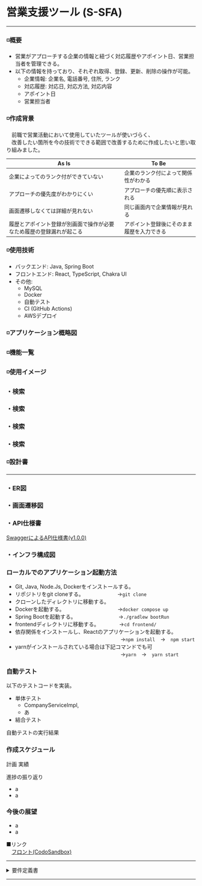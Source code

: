 # 営業支援ツール (S-SFA)
***

### ◽️概要
- 営業がアプローチする企業の情報と紐づく対応履歴やアポイント日、営業担当者を管理できる。
- 以下の情報を持っており、それぞれ取得、登録、更新、削除の操作が可能。
  - 企業情報: 企業名, 電話番号, 住所, ランク
  - 対応履歴: 対応日, 対応方法, 対応内容
  - アポイント日
  - 営業担当者

### ◽️作成背景
　前職で営業活動において使用していたツールが使いづらく、  
　改善したい箇所を今の技術でできる範囲で改善するために作成したいと思い取り組みました。

| As Is                                        | To Be                                       |
|----------------------------------------------|---------------------------------------------|
| 企業によってのランク付ができていない            | 企業のランク付によって関係性がわかる           |
| アプローチの優先度がわかりにくい               | アプローチの優先順に表示される               |
| 画面遷移しなくては詳細が見れない                | 同じ画面内で企業情報が見れる                  |
| 履歴とアポイント登録が別画面で操作が必要なため履歴の登録漏れが起こる | アポイント登録後にそのまま履歴を入力できる     |

### ◽️使用技術
- バックエンド: Java, Spring Boot
- フロントエンド: React, TypeScript, Chakra UI
- その他:
  - MySQL
  - Docker
  - 自動テスト
  - CI (GitHub Actions)
  - AWSデプロイ

### ◽️アプリケーション概略図

### ◽️機能一覧

### ◽️使用イメージ

### ・検索
### ・検索
### ・検索
### ・検索


### ◽️設計書
***
### ・ER図
### ・画面遷移図

### ・API仕様書
[SwaggerによるAPI仕様書(v1.0.0)](https://app.swaggerhub.com/apis/abeckcrow/S-SFA/1.0.0)

### ・インフラ構成図

### ローカルでのアプリケーション起動方法
- Git, Java, Node.Js, Dockerをインストールする。
- リポジトリをgit cloneする。　　 　 　　　 →`git clone`
- クローンしたディレクトリに移動する。
- Dockerを起動する。　　　　　　　　 　　 →`docker compose up`
- Spring Bootを起動する。　　　　　 　　　 →`./gradlew bootRun`
- frontendディレクトリに移動する。　 　　　→`cd frontend/`
- 依存関係をインストールし、Reactのアプリケーションを起動する。
　　　　　　　　　　　　　　　　　　　　→`npm install`　→　`npm start`
- yarnがインストールされている場合は下記コマンドでも可  
　　　　　　　　　　　　　　　　　　　　→`yarn`　→　`yarn start`

### 自動テスト
以下のテストコードを実装。
- 単体テスト
  - CompanyServiceImpl, 
  - あ
- 結合テスト

自動テストの実行結果

### 作成スケジュール
計画
実績

進捗の振り返り
 - a
 - a

### 今後の展望
- a
- a



■リンク  
　[フロント(CodoSandbox)](https://codesandbox.io/p/sandbox/s-sfa-jt47pw)  


***

<details><summary>要件定義書</summary></div>


## S-SFA
**Support Sales Force Automation(営業支援ツール)**<br />
　　　　　　　　　　　　　　　　　　　　　　　　　　　　　　作成者: 安部達朗  
　　　　　　　　　　　　　　　　　　　　　　　　　最終更新日: 2023年12月4日
***
## 内容
1. <details><summary>システム概要</summary><div>
   <br />
   A)　システム構成図<br />
   　　・ER図<br />

   ![ER図(S-SFA).png](img%2FER%E5%9B%B3%28S-SFA%29.png)
   B)　背景<br />
　　・前職で営業活動において使用していたツールが使いづらく、改善したい箇所を今の技術でできる範囲で改善するために作成します。
   <table>
               <thead>
                   <tr>
                       <th>As Is</th>
                       <th>To Be</th>
                   </tr>
               </thead>
               <tbody>
                   <tr>
                       <td>企業によってのランク付ができていない</td>
                       <td>企業のランク付によって関係性がわかる</td>
                   </tr>
                   <tr>
                       <td>アプローチの優先度がわかりにくい</td>
                       <td>アプローチの優先順に表示される</td>
                   </tr>
                   <tr>
                       <td>画面遷移しなくては詳細が見れない</td>
                       <td>同じ画面内で企業情報が見れる</td>
                   </tr>
                   <tr>
                       <td>履歴とアポイント登録が別画面で操作が必要なため履歴の登録漏れが起こる</td>
                       <td>アポイント登録後にそのまま履歴を入力できる</td>
                   </tr>
               </tbody>
           </table>
   　　　<br />
   C)　定義</div>
   　　・営業担当：企業情報を検索し、対応履歴を登録する。<br />
   　　・管理者：企業担当の振り分けをし、対応履歴から行動管理を行う。</details>
2. <details><summary>業務要件</summary><div>
   A)　業務フロー  

   ![業務フロー.png](img%2F%E6%A5%AD%E5%8B%99%E3%83%95%E3%83%AD%E3%83%BC.png)
   B)　規模  
　　・管理者を1人、営業担当5人を想定。<br />
   C)　時期・時間  
　　・プロジェクト開始日：2023年12月<br />
　　・システム稼働日：2024年2月<br />
　　・サービス提供時間24時間<br />
　　・詳細は<a href="https://github.com/users/ABECKCROW/projects/4/views/2">ロードマップ</a>を参照。<br />
   D)　指標<br />
　　・システムの稼働率99.9%<br />
   E)　範囲  
   　　・企業管理と対応履歴管理に焦点を当て、案件管理、売り上げ管理などは対象外とする。</details>
3. <details><summary>機能案件</summary><div>
   A)　機能<br />
   　　・企業管理機能<br />
   　　・対応履歴管理機能<br />
   　　・アポイント日程管理機能<br />
   　　・営業担当管理機能<br />
   　　・詳細は<a href="https://app.swaggerhub.com/apis/MUDSKIPPERMAT/support-sales_force_automation/1.0.0#/">API仕様書(Swagger)</a>を参照。<br />
   B)　画面<br />
   　　・営業担当画面<br />
   　　・管理者画面<br />
   C)　情報・データログ<br />
   　　・対応履歴情報(対応日時、対応内容、企業情報)<br />
   D)　外部インターフェイス<br />
   　　・データベース(情報の永続化)<br /></div></details>
4. <details><summary>非機能要件</summary><div>
   A)　ユーザービリティ及びアクセシビリティ<br />
   　　・直感的で利用しやすいUIを採用<br />
   B)　システム方式<br />
   　　・クラウドベースのWebアプリケーションとデータベースを使用。<br />
   C)　規模<br />
   　　・予想される同時アクセス数：100ユーザー<br />
   D)　性能<br />
   　　・応答時間2秒以内<br />
   　　・データベースへのアクセス時間：5秒以内<br />
   E)　信頼性<br />
   　　・データの冗長性確保：データベースの冗長化を実施。<br />
   F)　拡張性<br />
   　　・新しい管理項目の追加が容易であること。<br />
   G)　上位互換性<br />
   　　・主要なWebブラウザでの動作確認（Google Chrome、Mozilla Firefox、Microsoft Edgeなど）。<br />
   H)　継続性<br />
   　　・データベースへのアクセス時間：5秒以内<br /></div></details>
5. <details><summary>セキュリティ要件</summary><div>
   A)　情報セキュリティ<br />
   　　・顧客情報の暗号化（SSLを使用）<br />
   B)　稼働環境<br />
   　　・クラウドプロバイダー：Amazon Web Services (AWS)<br />
   　　・オペレーティングシステム：Linux<br />
   C)　テスト<br />
   　　・単体テスト<br />
   　　・結合テスト<br /></div></details>
   
6. <details><summary>移行要件</summary><div>
   A)　移行<br />
   　　・無<br />
   B)　引継ぎ</div>
   　　・管理者向けトレーニングセッションの実施<br /></details>
7. <details><summary>運用要件</summary><div>
   A)　教育<br />
      　　・管理者向けトレーニングセッションの提供<br />
   B)　運用<br />
      　　・システムモニタリングと生涯対応体制の構築<br />
      　　・月次レポートの作成<br /></div></details>
   
8. <details><summary>ドキュメント更新履歴</summary><div>
   　　・2023年12月2日: 項目作成<br />
   　　・2023年12月4日: 詳細記載<br />
   
</div></details>



***
